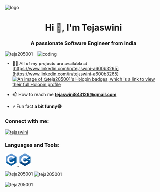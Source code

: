 ![logo](https://github.com/Teja205001/Teja205001/blob/main/C0MPUTER%20SCIENCE%20ENGINEER.png)
<h1 align="center">Hi 👋, I'm Tejaswini</h1>
<h3 align="center">A passionate Software Engineer from India</h3>
<img align="right" alt="coding" width="400" src="https://user-images.githubusercontent.com/55389276/140866485-8fb1c876-9a8f-4d6a-98dc-08c4981eaf70.gif">
<p align="left"> <img src="https://komarev.com/ghpvc/?username=teja205001&label=Profile%20views&color=0e75b6&style=flat" alt="teja205001" /> </p>

- 👨‍💻 All of my projects are available at [https://www.linkedin.com/in/tejaswini-a600b3265](https://www.linkedin.com/in/tejaswini-a600b3265)
  [![An image of @teja205001's Holopin badges, which is a link to view their full Holopin profile](https://holopin.me/teja205001)](https://holopin.io/@teja205001)
- 📫 How to reach me **tejaswini843126@gmail.com**

- ⚡ Fun fact **a bit funny😅**

<h3 align="left">Connect with me:</h3>
<p align="left">
<a href="https://linkedin.com/in/tejaswini" target="blank"><img align="center" src="https://raw.githubusercontent.com/rahuldkjain/github-profile-readme-generator/master/src/images/icons/Social/linked-in-alt.svg" alt="tejaswini" height="30" width="40" /></a>
</p>

<h3 align="left">Languages and Tools:</h3>
<p align="left"> <a href="https://www.cprogramming.com/" target="_blank" rel="noreferrer"> <img src="https://raw.githubusercontent.com/devicons/devicon/master/icons/c/c-original.svg" alt="c" width="40" height="40"/> </a> <a href="https://www.w3schools.com/cpp/" target="_blank" rel="noreferrer"> <img src="https://raw.githubusercontent.com/devicons/devicon/master/icons/cplusplus/cplusplus-original.svg" alt="cplusplus" width="40" height="40"/> </a> </p>

<p><img align="left" src="https://github-readme-stats.vercel.app/api/top-langs?username=teja205001&show_icons=true&locale=en&layout=compact" alt="teja205001" /></p>

<p>&nbsp;<img align="center" src="https://github-readme-stats.vercel.app/api?username=teja205001&show_icons=true&locale=en" alt="teja205001" /></p>

<p><img align="center" src="https://github-readme-streak-stats.herokuapp.com/?user=teja205001&" alt="teja205001" /></p>


